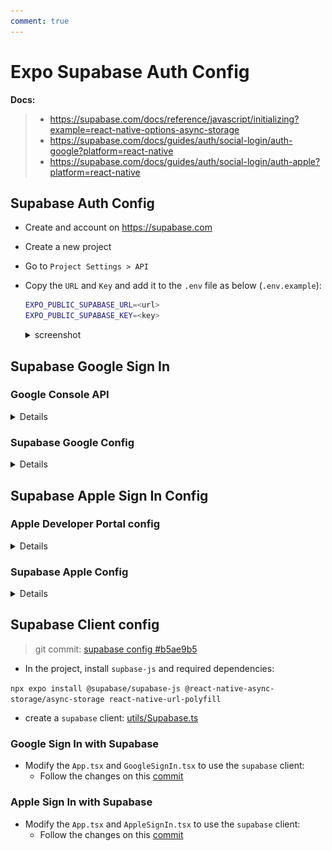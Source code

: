 ```yaml
---
comment: true
---
```


# Expo Supabase Auth Config

**Docs:**

> -   https://supabase.com/docs/reference/javascript/initializing?example=react-native-options-async-storage
> -   https://supabase.com/docs/guides/auth/social-login/auth-google?platform=react-native
> -   https://supabase.com/docs/guides/auth/social-login/auth-apple?platform=react-native

## Supabase Auth Config

-   Create and account on https://supabase.com
-   Create a new project
-   Go to `Project Settings > API`
-   Copy the `URL` and `Key` and add it to the `.env` file as below (`.env.example`):

    ```bash
    EXPO_PUBLIC_SUPABASE_URL=<url>
    EXPO_PUBLIC_SUPABASE_KEY=<key>
    ```

    <details>
    <summary>screenshot</summary>
    <img src="./assets/supabase-api-key.png"/>
    </details>

## Supabase Google Sign In

### Google Console API

<details>

-   Go to: https://console.cloud.google.com/apis/credentials
-   Select the project you created before
-   Click on `Create Credentials` and select `OAuth client ID`
-   Select `Web application` and fill in the required fields and click `Create`
    <details>
    <summary>screenshot</summary>
    <img src="./assets/google-oauth-cred-web.png"/>
    </details>
-   Copy the `Client ID` and add it to the `.env` file as below (`.env.example`):

    ```bash
    EXPO_PUBLIC_GOOGLE_WEB_CLIENT_ID=<client-id>
    ```

-   Save the `Client Secret` for later. You will need it to configure the `Supabase Google Provider`

</details>

### Supabase Google Config

<details>

-   Go to `Authentication > Providers`
-   Enable `Google` and add the `Client ID` and `Client Secret` from the `Google Console API` section above
    <details>
    <summary>screenshot</summary>
    <img src="./assets/supabase-google-provider-enable.png"/>
    </details>
-   Click `Save`

</details>

## Supabase Apple Sign In Config

### Apple Developer Portal config

<details>

<br/>

#### 1. Create an App ID

<details>

-   Go to https://developer.apple.com/account/resources/identifiers
-   Click on `Identifiers` and then `+`
    ![Alt text](./assets/apple-new-identifier-app-id.png)
-   Select `App IDs` and click `Continue`
    ![Alt text](./assets/apple-new-identifier-app-id-1.png)
-   Select `App` and click `Continue`
    ![Alt text](./assets/apple-new-identifier-app-id-2.png)
-   Fill in the required fields:
    -   **Description:** Enter a description for your App ID
    -   **Bundle ID:** Use the one from `app.json` in `expo.ios.bundleIdentifier`
        ![Alt text](./assets/apple-new-identifier-app-id-3.png)
    -   **Capabilities:** Select `Sign In with Apple`
        ![Alt text](./assets/apple-new-identifier-app-id-4.png)
    -   Click `Continue` and then `Register`

::: info
If you already have an App ID, you can edit it and add the `Sign In with Apple` capability.
:::

</details>

<br/>

#### 2. Create a Service ID

<details>

-   Go to https://developer.apple.com/account/resources/identifiers
-   Click on `Identifiers` and then `+`
    ![Alt text](./assets/apple-new-identifier-service-id.png)
-   Select `Services IDs` and click `Continue`
    ![Alt text](./assets/apple-new-identifier-service-id-1.png)
-   Fill in the required fields:
    -   **Description:** Enter a description for your Service ID
    -   **Identifier:** Use the one from `app.json` in `expo.ios.bundleIdentifier` with a suffix of `service`
        ![Alt text](./assets/apple-new-identifier-service-id-2.png)
    -   Click `Continue` and then `Register`
-   Go back to the `Identifiers` page and select the `Service ID` you just created
    -   Select `Sign In with Apple` and click `Configure`
        ![Alt text](./assets/apple-new-identifier-service-id-3.png)
    -   Select the App ID you created before as the `Primary App ID` and click `Save`
    -   Add to `Domains and Subdomains` the `URL` from the `Supabase Auth Config` section above
    -   Add to `Return URLs` the Supabase `URL` with the path `/auth/v1/callback`
        ![Alt text](./assets/apple-new-identifier-service-id-4.png)
    -   Click `Next` and then `Done` to close the modal
    -   Click `Continue` and then `Save`

</details>

<br/>

#### 3. Create a Key

<details>

-   Go to https://developer.apple.com/account/resources/authkeys/
-   Click on `Keys` and then `+`
    ![Alt text](./assets/apple-new-key.png)
-   Fill in the required fields:
    -   **Key Name:** Enter a name for your key
    -   **Sign In with Apple:** Select the `Sign In with Apple` capability
        -   Click `Configure` and select the App ID you created before
            ![Alt text](./assets/apple-new-key-1.png)
    -   Click `Continue` and then `Register`
-   Download the `.p8` file
    -   We will need to create a jwt token with this file later

</details>

</details>

### Supabase Apple Config

<details>

-   Go to https://supabase.com/docs/guides/auth/social-login/auth-apple#configuration-web
    -   Here we wil luse the `.p8` file we downloaded from the `Apple Developer Portal` section above to generate a `jwt token`
    -   Upload the file and enter the `Account ID` and `Service ID` from the `Apple Developer Portal` section above
        -   `Account ID` can be found at the top right corner of the `Apple Developer Portal` page
        -   `Service ID` can be found in the `Service ID` page. It's the `Identifier` field
-   Go to `Authentication > Providers`
-   Enable `Apple`
    -   Add the `Service ID` and `Secret Key (jwt)`
    -   Add to the `Authorized Client IDs` the `App ID` you created before. It should be the same as the `Bundle ID` in `app.json` in `expo.ios.bundleIdentifier`.
        <img src="./assets/supabase-apple-provider-enable.png"/>

</details>

## Supabase Client config

> git commit: [supabase config #b5ae9b5](https://github.com/giovannymassuia/expo-social-login/commit/b5ae9b55f12bc439dea5e7ffd72e91408518c061)

-   In the project, install `supbase-js` and required dependencies:

`npx expo install @supabase/supabase-js @react-native-async-storage/async-storage react-native-url-polyfill`

-   create a `supabase` client: [utils/Supabase.ts](https://github.com/giovannymassuia/expo-social-login/blob/main/utils/Supabase.ts)

### Google Sign In with Supabase

-   Modify the `App.tsx` and `GoogleSignIn.tsx` to use the `supabase` client:
    -   Follow the changes on this [commit](https://github.com/giovannymassuia/expo-social-login/commit/3003de7a4e48428a07bb540c91460e75c49ee434)

### Apple Sign In with Supabase

-   Modify the `App.tsx` and `AppleSignIn.tsx` to use the `supabase` client:
    -   Follow the changes on this [commit](https://github.com/giovannymassuia/expo-social-login/commit/4a50628020d81c4366d521d17355f70829267fc8)
